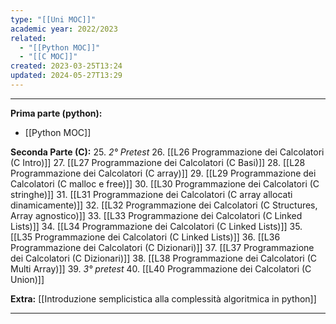 ```yaml
---
type: "[[Uni MOC]]"
academic year: 2022/2023
related:
  - "[[Python MOC]]"
  - "[[C MOC]]"
created: 2023-03-25T13:24
updated: 2024-05-27T13:29
---
```

---
**Prima parte (python):**
- [[Python MOC]]

**Seconda Parte (C):**
25. *2° Pretest*
26. [[L26 Programmazione dei Calcolatori (C Intro)]]
27. [[L27 Programmazione dei Calcolatori (C Basi)]] 
28. [[L28 Programmazione dei Calcolatori (C array)]] 
29. [[L29 Programmazione dei Calcolatori (C malloc e free)]] 
30. [[L30 Programmazione dei Calcolatori (C stringhe)]] 
31. [[L31 Programmazione dei Calcolatori (C array allocati dinamicamente)]]
32. [[L32 Programmazione dei Calcolatori (C Structures, Array  agnostico)]] 
33. [[L33 Programmazione dei Calcolatori (C Linked Lists)]] 
34. [[L34 Programmazione dei Calcolatori (C Linked Lists)]] 
35. [[L35 Programmazione dei Calcolatori (C Linked Lists)]]
36. [[L36 Programmazione dei Calcolatori (C Dizionari)]]
37. [[L37 Programmazione dei Calcolatori (C Dizionari)]] 
38. [[L38 Programmazione dei Calcolatori (C Multi Array)]]
39. *3° pretest*
40. [[L40 Programmazione dei Calcolatori (C Union)]]

**Extra:** [[Introduzione semplicistica alla complessità algoritmica in python]]

---